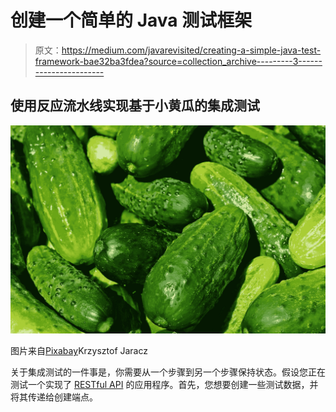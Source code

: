 # 创建一个简单的 Java 测试框架

> 原文：<https://medium.com/javarevisited/creating-a-simple-java-test-framework-bae32ba3fdea?source=collection_archive---------3----------------------->

## 使用反应流水线实现基于小黄瓜的集成测试

![](img/f745ac53f835ed6ed12749e5f8518ac3.png)

图片来自[Pixabay](https://pixabay.com/?utm_source=link-attribution&utm_medium=referral&utm_campaign=image&utm_content=849269)Krzysztof Jaracz

关于集成测试的一件事是，你需要从一个步骤到另一个步骤保持状态。假设您正在测试一个实现了 [RESTful API](/javarevisited/top-5-books-to-learn-web-services-in-java-soap-rest-22d92adbefc1) 的应用程序。首先，您想要创建一些测试数据，并将其传递给创建端点。